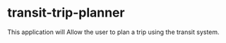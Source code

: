 # transit-trip-planner
This application will Allow the user to plan a trip using the transit system.
